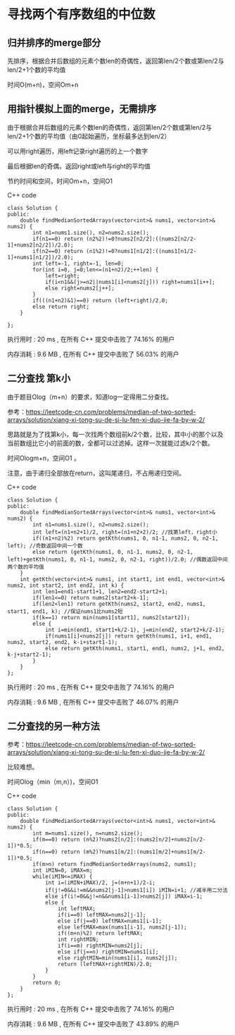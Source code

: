 # 寻找两个有序数组的中位数

## 归并排序的merge部分

先排序，根据合并后数组的元素个数len的奇偶性，返回第len/2个数或第len/2与len/2+1个数的平均值

时间O(m+n)，空间Om+n

## 用指针模拟上面的merge，无需排序

由于根据合并后数组的元素个数len的奇偶性，返回第len/2个数或第len/2与len/2+1个数的平均值（由0起始遍历，坐标最多达到len/2）

可以用right遍历，用left记录right遍历的上一个数字

最后根据len的奇偶，返回right或left与right的平均值

节约时间和空间，时间Om+n，空间O1

C++ code
```
class Solution {
public:
    double findMedianSortedArrays(vector<int>& nums1, vector<int>& nums2) {
        int n1=nums1.size(), n2=nums2.size();
        if(n1==0) return (n2%2)!=0?nums2[n2/2]:((nums2[n2/2-1]+nums2[n2/2])/2.0);
        if(n2==0) return (n1%2)!=0?nums1[n1/2]:((nums1[n1/2-1]+nums1[n1/2])/2.0);
        int left=-1, right=-1, len=0;
        for(int i=0, j=0;len<=(n1+n2)/2;++len) {
            left=right;
            if(i<n1&&(j>=n2||nums1[i]<nums2[j])) right=nums1[i++];
            else right=nums2[j++];
        }
        if(((n1+n2)&1)==0) return (left+right)/2.0;
        else return right;
    }

};
```
执行用时 :
20 ms
, 在所有 C++ 提交中击败了
74.16%
的用户

内存消耗 :
9.6 MB
, 在所有 C++ 提交中击败了
56.03%
的用户

## 二分查找 第k小
由于题目Olog（m+n）的要求，知道log一定得用二分查找。

参考：https://leetcode-cn.com/problems/median-of-two-sorted-arrays/solution/xiang-xi-tong-su-de-si-lu-fen-xi-duo-jie-fa-by-w-2/

思路就是为了找第k小，每一次找两个数组前k/2个数，比较，其中小的那个以及当前数组比它小的前面的数，全都可以过滤掉。这样一次就能过滤k/2个数。

时间Ologm+n，空间O1 。

注意，由于递归全部放在return，这叫尾递归，不占用递归空间。

C++ code
```
class Solution {
public:
    double findMedianSortedArrays(vector<int>& nums1, vector<int>& nums2) {
        int n1=nums1.size(), n2=nums2.size();
        int left=(n1+n2+1)/2, right=(n1+n2+2)/2; //找第left，right小
        if((n1+n2)%2) return getKth(nums1, 0, n1-1, nums2, 0, n2-1, left); //奇数返回中间一个数
        else return (getKth(nums1, 0, n1-1, nums2, 0, n2-1, left)+getKth(nums1, 0, n1-1, nums2, 0, n2-1, right))/2.0; //偶数返回中间两个数的平均值
    }
    int getKth(vector<int>& nums1, int start1, int end1, vector<int>& nums2, int start2, int end2, int k) {
        int len1=end1-start1+1, len2=end2-start2+1;
        if(len1<=0) return nums2[start2+k-1];
        if(len2<len1) return getKth(nums2, start2, end2, nums1, start1, end1, k); //保证nums1比nums2短
        if(k==1) return min(nums1[start1], nums2[start2]);
        else {
            int i=min(end1, start1+k/2-1), j=min(end2, start2+k/2-1);
            if(nums1[i]<nums2[j]) return getKth(nums1, i+1, end1, nums2, start2, end2, k-i+start1-1);
            else return getKth(nums1, start1, end1, nums2, j+1, end2, k-j+start2-1);
        }
    }
};
```
执行用时 :
20 ms
, 在所有 C++ 提交中击败了
74.16%
的用户

内存消耗 :
9.6 MB
, 在所有 C++ 提交中击败了
46.07%
的用户

## 二分查找的另一种方法

参考：https://leetcode-cn.com/problems/median-of-two-sorted-arrays/solution/xiang-xi-tong-su-de-si-lu-fen-xi-duo-jie-fa-by-w-2/

比较难想。

时间Olog（min（m,n）)，空间O1

C++ code
```
class Solution {
public:
    double findMedianSortedArrays(vector<int>& nums1, vector<int>& nums2) {
        int m=nums1.size(), n=nums2.size();
        if(m==0) return (n%2)?nums2[n/2]:(nums2[n/2]+nums2[n/2-1])*0.5;
        if(n==0) return (m%2)?nums1[m/2]:(nums1[m/2]+nums1[m/2-1])*0.5;
        if(m>n) return findMedianSortedArrays(nums2, nums1);
        int iMIN=0, iMAX=m;
        while(iMIN<=iMAX) {
            int i=(iMIN+iMAX)/2, j=(m+n+1)/2-i;
            if(j!=0&&i!=m&&nums2[j-1]>nums1[i]) iMIN=i+1; //减半用二分法
            else if(i!=0&&j!=n&&nums1[i-1]>nums2[j]) iMAX=i-1;
            else {
                int leftMAX;
                if(i==0) leftMAX=nums2[j-1];
                else if(j==0) leftMAX=nums1[i-1];
                else leftMAX=max(nums1[i-1], nums2[j-1]);
                if((m+n)%2) return leftMAX;
                int rightMIN;
                if(i==m) rightMIN=nums2[j];
                else if(j==n) rightMIN=nums1[i];
                else rightMIN=min(nums1[i], nums2[j]);
                return (leftMAX+rightMIN)/2.0;
            }
        }
        return 0;
    }
};
```
执行用时 :
20 ms
, 在所有 C++ 提交中击败了
74.16%
的用户

内存消耗 :
9.6 MB
, 在所有 C++ 提交中击败了
43.89%
的用户
